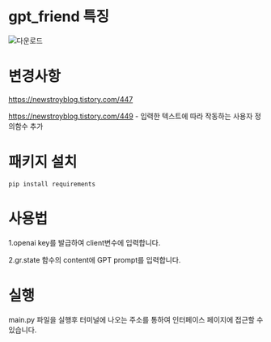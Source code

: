 # gpt_friend 특징
![다운로드](https://github.com/Blue-B/gpt_friend/assets/55532956/d5025a96-6c1e-4f05-873d-1398dd7607b9)

# 변경사항
https://newstroyblog.tistory.com/447

https://newstroyblog.tistory.com/449  - 입력한 텍스트에 따라 작동하는 사용자 정의함수 추가

# 패키지 설치
```pip install requirements```

# 사용법
1.openai key를 발급하여 client변수에 입력합니다.

2.gr.state 함수의 content에 GPT prompt를 입력합니다.

# 실행
main.py 파일을 실행후 터미널에 나오는 주소를 통하여 인터페이스 페이지에 접근할 수 있습니다.

